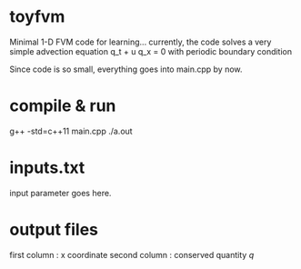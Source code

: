 # toyfvm
Minimal 1-D FVM code for learning...
currently, the code solves a very simple advection equation
  q_t + u q_x = 0 
with periodic boundary condition

Since code is so small, everything goes into main.cpp by now.

# compile & run
g++ -std=c++11 main.cpp
./a.out

# inputs.txt
input parameter goes here.

# output files
first column : x coordinate
second column : conserved quantity $q$
